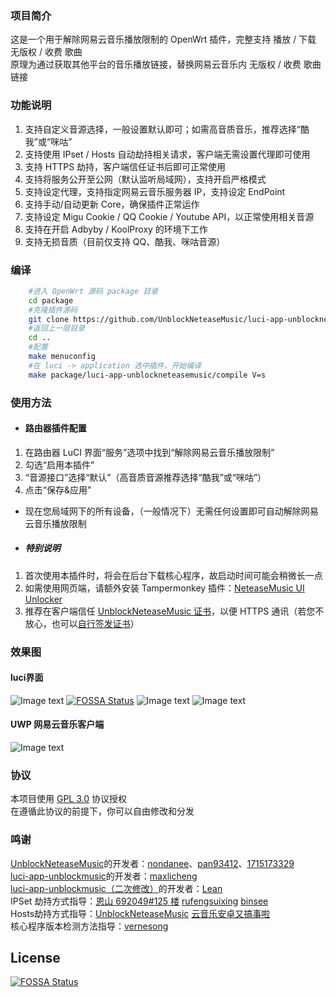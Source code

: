 ### 项目简介
这是一个用于解除网易云音乐播放限制的 OpenWrt 插件，完整支持 播放 / 下载 无版权 / 收费 歌曲<br/>
原理为通过获取其他平台的音乐播放链接，替换网易云音乐内 无版权 / 收费 歌曲链接<br/>

### 功能说明
1. 支持自定义音源选择，一般设置默认即可；如需高音质音乐，推荐选择“酷我”或“咪咕”
2. 支持使用 IPset / Hosts 自动劫持相关请求，客户端无需设置代理即可使用
3. 支持 HTTPS 劫持，客户端信任证书后即可正常使用
4. 支持将服务公开至公网（默认监听局域网），支持开启严格模式
5. 支持设定代理，支持指定网易云音乐服务器 IP，支持设定 EndPoint
6. 支持手动/自动更新 Core，确保插件正常运作
7. 支持设定 Migu Cookie / QQ Cookie / Youtube API，以正常使用相关音源
8. 支持在开启 Adbyby / KoolProxy 的环境下工作
9. 支持无损音质（目前仅支持 QQ、酷我、咪咕音源）

### 编译
```bash
    #进入 OpenWrt 源码 package 目录
    cd package
    #克隆插件源码
    git clone https://github.com/UnblockNeteaseMusic/luci-app-unblockneteasemusic.git
    #返回上一层目录
    cd ..
    #配置
    make menuconfig
    #在 luci -> application 选中插件，开始编译
    make package/luci-app-unblockneteasemusic/compile V=s
```

### 使用方法
- #### 路由器插件配置
1. 在路由器 LuCI 界面“服务”选项中找到“解除网易云音乐播放限制”
2. 勾选“启用本插件”
3. “音源接口”选择“默认”（高音质音源推荐选择“酷我”或“咪咕”）
4. 点击“保存&应用”
- 现在您局域网下的所有设备，（一般情况下）无需任何设置即可自动解除网易云音乐播放限制
- ##### 特别说明
1. 首次使用本插件时，将会在后台下载核心程序，故启动时间可能会稍微长一点
2. 如需使用网页端，请额外安装 Tampermonkey 插件：[NeteaseMusic UI Unlocker](https://greasyfork.org/zh-CN/scripts/382285-neteasemusic-ui-unlocker)
3. 推荐在客户端信任 [UnblockNeteaseMusic 证书](https://raw.githubusercontent.com/UnblockNeteaseMusic/server/enhanced/ca.crt)，以便 HTTPS 通讯（若您不放心，也可以[自行签发证书](https://github.com/nondanee/UnblockNeteaseMusic/issues/48#issuecomment-477870013)）

### 效果图
#### luci界面
  ![Image text](https://raw.githubusercontent.com/UnblockNeteaseMusic/luci-app-unblockneteasemusic/master/views/view1.jpg)
[![FOSSA Status](https://app.fossa.com/api/projects/git%2Bgithub.com%2FUnblockNeteaseMusic%2Fluci-app-unblockneteasemusic.svg?type=shield)](https://app.fossa.com/projects/git%2Bgithub.com%2FUnblockNeteaseMusic%2Fluci-app-unblockneteasemusic?ref=badge_shield)
  ![Image text](https://raw.githubusercontent.com/UnblockNeteaseMusic/luci-app-unblockneteasemusic/master/views/view2.jpg)
  ![Image text](https://raw.githubusercontent.com/UnblockNeteaseMusic/luci-app-unblockneteasemusic/master/views/view3.jpg)
#### UWP 网易云音乐客户端
  ![Image text](https://raw.githubusercontent.com/UnblockNeteaseMusic/luci-app-unblockneteasemusic/master/views/view4.jpg)

### 协议
本项目使用 [GPL 3.0](https://github.com/UnblockNeteaseMusic/luci-app-unblockneteasemusic/blob/master/LICENSE) 协议授权<br/>
在遵循此协议的前提下，你可以自由修改和分发

### 鸣谢
[UnblockNeteaseMusic](https://github.com/UnblockNeteaseMusic/server)的开发者：[nondanee](https://github.com/nondanee)、[pan93412](https://github.com/pan93412)、[1715173329](https://github.com/1715173329)<br/>
[luci-app-unblockmusic](https://github.com/maxlicheng/luci-app-unblockmusic)的开发者：[maxlicheng](https://github.com/maxlicheng)<br/>
[luci-app-unblockmusic（二次修改）](https://github.com/coolsnowwolf/lede/tree/master/package/lean/luci-app-unblockmusic)的开发者：[Lean](https://github.com/coolsnowwolf)<br/>
IPSet 劫持方式指导：[恩山 692049#125 楼](https://www.right.com.cn/forum/forum.php?mod=viewthread&tid=692049&page=9#pid4104303) [rufengsuixing](https://github.com/rufengsuixing/luci-app-unblockmusic) [binsee](https://github.com/binsee/luci-app-unblockmusic)<br/>
Hosts劫持方式指导：[UnblockNeteaseMusic](https://github.com/nondanee/UnblockNeteaseMusic) [云音乐安卓又搞事啦](https://jixun.moe/post/netease-android-hosts-bypass/)<br/>
核心程序版本检测方法指导：[vernesong](https://github.com/vernesong)


## License
[![FOSSA Status](https://app.fossa.com/api/projects/git%2Bgithub.com%2FUnblockNeteaseMusic%2Fluci-app-unblockneteasemusic.svg?type=large)](https://app.fossa.com/projects/git%2Bgithub.com%2FUnblockNeteaseMusic%2Fluci-app-unblockneteasemusic?ref=badge_large)